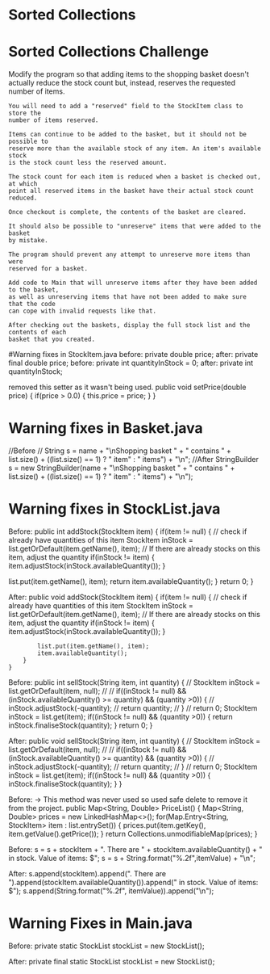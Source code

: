 # Sorted Collections

# Sorted Collections Challenge
Modify the program so that adding items to the shopping basket doesn't
actually reduce the stock count but, instead, reserves the requested
number of items.

    You will need to add a "reserved" field to the StockItem class to store the
    number of items reserved.

    Items can continue to be added to the basket, but it should not be possible to
    reserve more than the available stock of any item. An item's available stock
    is the stock count less the reserved amount.

    The stock count for each item is reduced when a basket is checked out, at which
    point all reserved items in the basket have their actual stock count reduced.

    Once checkout is complete, the contents of the basket are cleared.

    It should also be possible to "unreserve" items that were added to the basket
    by mistake.

    The program should prevent any attempt to unreserve more items than were
    reserved for a basket.

    Add code to Main that will unreserve items after they have been added to the basket,
    as well as unreserving items that have not been added to make sure that the code
    can cope with invalid requests like that.

    After checking out the baskets, display the full stock list and the contents of each
    basket that you created.

#Warning fixes in StockItem.java
before:
private double price;
after:
private final double price;
before:
private int quantityInStock = 0;
after:
private int quantityInStock;

removed this setter as it wasn't being used.
    public void setPrice(double price) {
        if(price > 0.0) {
           this.price = price;
        }
    }

# Warning fixes in Basket.java
//Before
//    String s = name + "\nShopping basket " + " contains " + list.size() + ((list.size() == 1) ? " item" : " items") + "\n";
//After
StringBuilder s = new StringBuilder(name + "\nShopping basket " + " contains " + list.size() + ((list.size() == 1) ? " item" : " items") + "\n");

# Warning fixes in StockList.java
Before:
public int addStock(StockItem item) {
if(item != null) {
// check if already have quantities of this item
StockItem inStock = list.getOrDefault(item.getName(), item);
// If there are already stocks on this item, adjust the quantity
if(inStock != item) {
item.adjustStock(inStock.availableQuantity());
}

list.put(item.getName(), item);
        return item.availableQuantity();
        }
        return 0;
    }

After:
public void addStock(StockItem item) {
if(item != null) {
// check if already have quantities of this item
StockItem inStock = list.getOrDefault(item.getName(), item);
// If there are already stocks on this item, adjust the quantity
if(inStock != item) {
item.adjustStock(inStock.availableQuantity());
}

            list.put(item.getName(), item);
            item.availableQuantity();
        }
    }

Before:
public int sellStock(String item, int quantity) {
//        StockItem inStock = list.getOrDefault(item, null);
//
//        if((inStock != null) && (inStock.availableQuantity() >= quantity) && (quantity >0)) {
//            inStock.adjustStock(-quantity);
//            return quantity;
//        }
//        return 0;
StockItem inStock = list.get(item);
if((inStock != null) && (quantity >0)) {
return inStock.finaliseStock(quantity);
}
return 0;
}

After:
public void sellStock(String item, int quantity) {
//        StockItem inStock = list.getOrDefault(item, null);
//
//        if((inStock != null) && (inStock.availableQuantity() >= quantity) && (quantity >0)) {
//            inStock.adjustStock(-quantity);
//            return quantity;
//        }
//        return 0;
StockItem inStock = list.get(item);
if((inStock != null) && (quantity >0)) {
inStock.finaliseStock(quantity);
}
}

Before: -> This method was never used so used safe delete to remove it from the project.
public Map<String, Double> PriceList() {
Map<String, Double> prices = new LinkedHashMap<>();
for(Map.Entry<String, StockItem> item : list.entrySet()) {
prices.put(item.getKey(), item.getValue().getPrice());
}
return Collections.unmodifiableMap(prices);
}

Before:
s = s + stockItem + ". There are " + stockItem.availableQuantity() + " in stock. Value of items: $";
s = s + String.format("%.2f",itemValue) + "\n";

After:
s.append(stockItem).append(". There are ").append(stockItem.availableQuantity()).append(" in stock. Value of items: $");
s.append(String.format("%.2f", itemValue)).append("\n");

# Warning Fixes in Main.java

Before:
private static StockList stockList = new StockList();

After:
private final static StockList stockList = new StockList();
